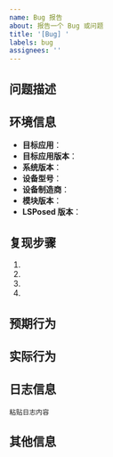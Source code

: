 ```yaml
---
name: Bug 报告
about: 报告一个 Bug 或问题
title: '[Bug] '
labels: bug
assignees: ''
---
```


## 问题描述
<!-- 请清晰描述遇到的问题 -->




## 环境信息
<!-- 请完整填写以下信息 -->

- **目标应用**：<!-- 例如：抖音 -->
- **目标应用版本**：<!-- 例如：30.0.0 -->
- **系统版本**：<!-- 例如：Android 13 -->
- **设备型号**：<!-- 例如：小米 13 Pro -->
- **设备制造商**：<!-- 例如：Xiaomi -->
- **模块版本**：<!-- 例如：25.1030.1613 -->
- **LSPosed 版本**：<!-- 例如：1.9.3 -->

## 复现步骤
<!-- 请详细描述如何重现这个问题 -->

1. 
2. 
3. 
4. 

## 预期行为
<!-- 描述你期望发生什么 -->



## 实际行为
<!-- 描述实际发生了什么 -->



## 日志信息
<!-- 如果有相关日志，请粘贴在这里 -->
<!-- 可以通过 LSPosed 日志或 logcat 获取 -->

```
粘贴日志内容
```

## 其他信息
<!-- 任何其他可能有用的信息 -->


